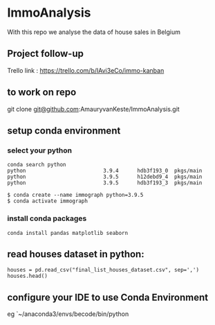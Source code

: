 # ImmoAnalysis
With this repo we analyse the data of house sales in Belgium

## Project follow-up
Trello link : https://trello.com/b/IAvi3eCo/immo-kanban

## to work on repo
git clone git@github.com:AmauryvanKeste/ImmoAnalysis.git

## setup conda environment
### select your python
```
conda search python
python                         3.9.4      hdb3f193_0  pkgs/main
python                         3.9.5      h12debd9_4  pkgs/main
python                         3.9.5      hdb3f193_3  pkgs/main
```
```
$ conda create --name immograph python=3.9.5
$ conda activate immograph
```
### install conda packages
```
conda install pandas matplotlib seaborn
```

## read houses dataset in python:<br/>
```
houses = pd.read_csv("final_list_houses_dataset.csv", sep=',')
houses.head()
```
## configure your IDE to use Conda Environment
eg `~/anaconda3/envs/becode/bin/python
